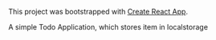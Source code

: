 This project was bootstrapped with [Create React App](https://github.com/facebook/create-react-app).

A simple Todo Application, which stores item in localstorage